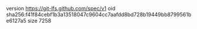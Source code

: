 version https://git-lfs.github.com/spec/v1
oid sha256:f41f84cebf1b3a13518047c9604cc7aafdd8bd728b19449bb8799561be6127a5
size 7258
